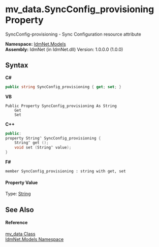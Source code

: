 # mv_data.SyncConfig_provisioning Property 
 

SyncConfig-provisioning - Sync Configuration resource attribute

**Namespace:**&nbsp;<a href="N_IdmNet_Models">IdmNet.Models</a><br />**Assembly:**&nbsp;IdmNet (in IdmNet.dll) Version: 1.0.0.0 (1.0.0)

## Syntax

**C#**<br />
``` C#
public string SyncConfig_provisioning { get; set; }
```

**VB**<br />
``` VB
Public Property SyncConfig_provisioning As String
	Get
	Set
```

**C++**<br />
``` C++
public:
property String^ SyncConfig_provisioning {
	String^ get ();
	void set (String^ value);
}
```

**F#**<br />
``` F#
member SyncConfig_provisioning : string with get, set

```


#### Property Value
Type: <a href="http://msdn2.microsoft.com/en-us/library/s1wwdcbf" target="_blank">String</a>

## See Also


#### Reference
<a href="T_IdmNet_Models_mv_data">mv_data Class</a><br /><a href="N_IdmNet_Models">IdmNet.Models Namespace</a><br />